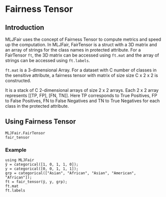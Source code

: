 # Fairness Tensor

## Introduction

MLJFair uses the concept of Fairness Tensor to compute metrics and speed up the computation. In MLJFair, FairTensor is a struct with a 3D matrix and an array of strings for the class names in protected attribute. For a FairTensor `ft`, the 3D matrix can be accessed using `ft.mat` and the array of strings can be accessed using `ft.labels`.

`ft.mat` is a 3-dimensional Array. For a dataset with C number of classes in the sensitive attribute, a fairness tensor with matrix of size size C x 2 x 2 is constructed.

It is a stack of C 2-dimensional arrays of size 2 x 2 arrays. Each 2 x 2 array represents [[TP, FP], [FN, TN]]. Here TP corresponds to True Positives, FP to False Positives, FN to False Negatives and TN to True Negatives for each class in the protected attribute.

## Using Fairness Tensor


```@docs
MLJFair.FairTensor
fair_tensor
```

### Example

```@repl
using MLJFair
ŷ = categorical([1, 0, 1, 1, 0]);
y = categorical([0, 0, 1, 1, 1]);
grp = categorical(["Asian", "African", "Asian", "American", "African"]);
ft = fair_tensor(ŷ, y, grp);
ft.mat
ft.labels
```
